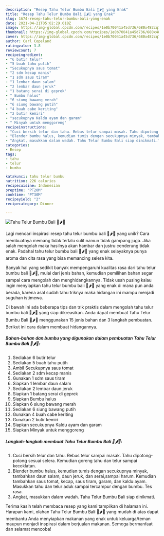 ```yaml
---
description: "Resep Tahu Telur Bumbu Bali 🥚🌶🍅 yang Enak"
title: "Resep Tahu Telur Bumbu Bali 🥚🌶🍅 yang Enak"
slug: 1674-resep-tahu-telur-bumbu-bali-yang-enak
date: 2021-04-21T05:02:29.018Z
image: https://img-global.cpcdn.com/recipes/1e0b70041a45d736/680x482cq70/tahu-telur-bumbu-bali-foto-resep-utama.jpg
thumbnail: https://img-global.cpcdn.com/recipes/1e0b70041a45d736/680x482cq70/tahu-telur-bumbu-bali-foto-resep-utama.jpg
cover: https://img-global.cpcdn.com/recipes/1e0b70041a45d736/680x482cq70/tahu-telur-bumbu-bali-foto-resep-utama.jpg
author: Carl Copeland
ratingvalue: 3.8
reviewcount: 7
recipeingredient:
- "6 butir telur"
- "5 buah tahu putih"
- "Secukupnya saus tomat"
- "2 sdm kecap manis"
- "1 sdm saus tiram"
- "1 lembar daun salam"
- "2 lembar daun jeruk"
- "1 batang serai di geprek"
- " Bumbu halus"
- "6 siung bawang merah"
- "6 siung bawang putih"
- "4 buah cabe keriting"
- "2 butir kemiri"
- "secukupnya Kaldu ayam dan garam"
- " Minyak untuk menggoreng"
recipeinstructions:
- "Cuci bersih telur dan tahu. Rebus telur sampai masak. Tahu dipotong-potong sesuai selera. Kemudian goreng tahu dan telur sampai kecoklatan."
- "Blender bumbu halus, kemudian tumis dengan secukupnya minyak, tambahkan daun salam, daun jeruk, dan serai,sampai harum. Kemudian tambahkan saus tomat, kecap, saus tiram, garam, dan kaldu ayam. Masukkan tahu dan telur aduk sampai tercampur dengan bumbu. Tes rasa."
- "Angkat, masukkan dalam wadah. Tahu Telur Bumbu Bali siap dinikmati."
categories:
- Resep
tags:
- tahu
- telur
- bumbu

katakunci: tahu telur bumbu 
nutrition: 226 calories
recipecuisine: Indonesian
preptime: "PT20M"
cooktime: "PT30M"
recipeyield: "2"
recipecategory: Dinner

---
```



![Tahu Telur Bumbu Bali 🥚🌶🍅](https://img-global.cpcdn.com/recipes/1e0b70041a45d736/680x482cq70/tahu-telur-bumbu-bali-foto-resep-utama.jpg)

Lagi mencari inspirasi resep tahu telur bumbu bali 🥚🌶🍅 yang unik? Cara membuatnya memang tidak terlalu sulit namun tidak gampang juga. Jika salah mengolah maka hasilnya akan hambar dan justru cenderung tidak enak. Padahal tahu telur bumbu bali 🥚🌶🍅 yang enak selayaknya punya aroma dan cita rasa yang bisa memancing selera kita.



Banyak hal yang sedikit banyak mempengaruhi kualitas rasa dari tahu telur bumbu bali 🥚🌶🍅, mulai dari jenis bahan, kemudian pemilihan bahan segar sampai cara mengolah dan menghidangkannya. Tidak usah pusing kalau ingin menyiapkan tahu telur bumbu bali 🥚🌶🍅 yang enak di mana pun anda berada, karena asal sudah tahu triknya maka hidangan ini mampu menjadi suguhan istimewa.


Di bawah ini ada beberapa tips dan trik praktis dalam mengolah tahu telur bumbu bali 🥚🌶🍅 yang siap dikreasikan. Anda dapat membuat Tahu Telur Bumbu Bali 🥚🌶🍅 menggunakan 15 jenis bahan dan 3 langkah pembuatan. Berikut ini cara dalam membuat hidangannya.

<!--inarticleads1-->

##### Bahan-bahan dan bumbu yang digunakan dalam pembuatan Tahu Telur Bumbu Bali 🥚🌶🍅:

1. Sediakan 6 butir telur
1. Sediakan 5 buah tahu putih
1. Ambil Secukupnya saus tomat
1. Sediakan 2 sdm kecap manis
1. Gunakan 1 sdm saus tiram
1. Siapkan 1 lembar daun salam
1. Sediakan 2 lembar daun jeruk
1. Siapkan 1 batang serai di geprek
1. Siapkan  Bumbu halus
1. Siapkan 6 siung bawang merah
1. Sediakan 6 siung bawang putih
1. Gunakan 4 buah cabe keriting
1. Gunakan 2 butir kemiri
1. Siapkan secukupnya Kaldu ayam dan garam
1. Siapkan  Minyak untuk menggoreng




<!--inarticleads2-->

##### Langkah-langkah membuat Tahu Telur Bumbu Bali 🥚🌶🍅:

1. Cuci bersih telur dan tahu. Rebus telur sampai masak. Tahu dipotong-potong sesuai selera. Kemudian goreng tahu dan telur sampai kecoklatan.
1. Blender bumbu halus, kemudian tumis dengan secukupnya minyak, tambahkan daun salam, daun jeruk, dan serai,sampai harum. Kemudian tambahkan saus tomat, kecap, saus tiram, garam, dan kaldu ayam. Masukkan tahu dan telur aduk sampai tercampur dengan bumbu. Tes rasa.
1. Angkat, masukkan dalam wadah. Tahu Telur Bumbu Bali siap dinikmati.




Terima kasih telah membaca resep yang kami tampilkan di halaman ini. Harapan kami, olahan Tahu Telur Bumbu Bali 🥚🌶🍅 yang mudah di atas dapat membantu Anda menyiapkan makanan yang enak untuk keluarga/teman maupun menjadi inspirasi dalam berjualan makanan. Semoga bermanfaat dan selamat mencoba!
